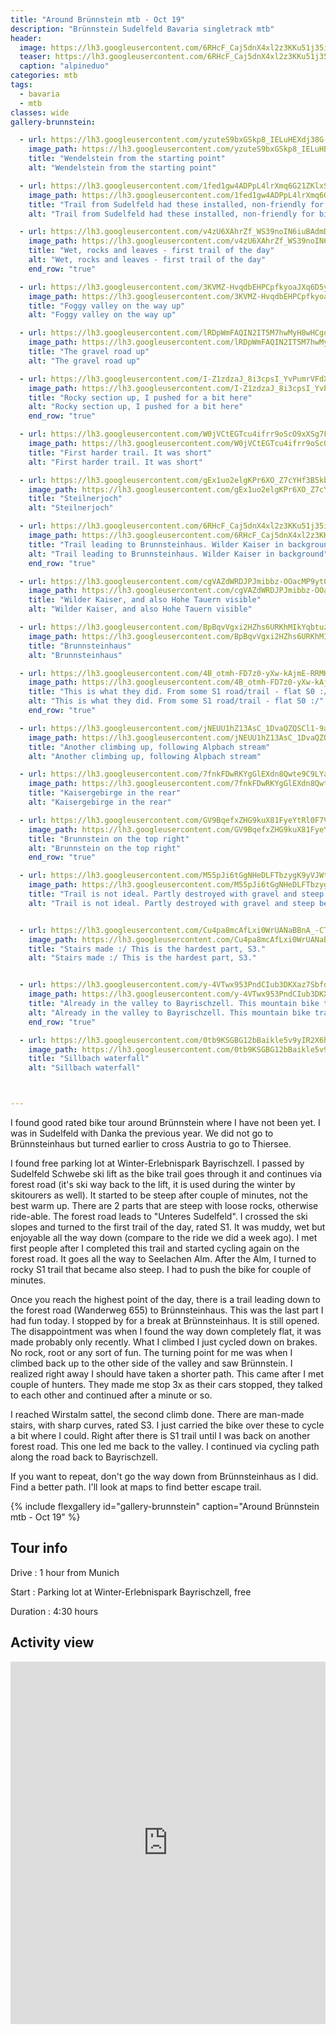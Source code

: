```yaml
---
title: "Around Brünnstein mtb - Oct 19"
description: "Brünnstein Sudelfeld Bavaria singletrack mtb"
header:
  image: https://lh3.googleusercontent.com/6RHcF_Caj5dnX4xl2z3KKu51j35i6ywiZCll-bLipzIijgSsbs9YKY9i4Nc6mI37Wo2Jh03hbHiHOFlPJY5Xzq6ouzsg92q5Zl8oLQSaMQVSzq995ckUQ9zwdz0Z_vhSuuooLvGfkXs8TR_S0jq-WITAJ-3Rc0_w6s4M5-AxcNYh34voC_MopXDkHjzIrVuCvpkGjXMEAA--U0o-iyiD_RlPiUFaVBwAYTgSwMf3kvavG7HEWKf5akzKiX5LlSxcjrN2IpQA1-EWATw3i6IjgQA9zsdeXLrdr1nn3x8iRe8MmjeYMMs4uk-Nxy_WZ8NbVfANPayDGBwPo00WlE_eRj-tQ86ypMrGIzPHSN9wT-O9LdxIN7Dsbehv83NPuXUyNfSVeejKrhW1tFQY2VXSJxuFSa9JPFPNmg6UvWu_CWxQSCTba6I45eYaalJvE1lMOxLgLZi-CJDaCSFN8gqMP0p_U49A8dMaXOyDJL-v-Fhu1HcA2_Oyldg6P9YQ7qsyY3A7ww-q8or--kg7D9kTH8kou0btdp26EMRUdN2IWeq8h-algp1SfwgyW3xnCR_JZCBCQPg3QX8VJNINfU05euDnypNF5JLxIm-oJzPRRUzk2oPm_B6a9LR_C84ULVypr_Q58-9AYNjov9G2rniEaAOf7V6k7v5PdyZpFhyzZhy6zwlJqNH6beXlp0a5FUAev1XSPOqYCqsATyeW285H6TrjGV6L3NZ_DtIRsd3DtiXzGCD_Nw=w2054-h1542-no
  teaser: https://lh3.googleusercontent.com/6RHcF_Caj5dnX4xl2z3KKu51j35i6ywiZCll-bLipzIijgSsbs9YKY9i4Nc6mI37Wo2Jh03hbHiHOFlPJY5Xzq6ouzsg92q5Zl8oLQSaMQVSzq995ckUQ9zwdz0Z_vhSuuooLvGfkXs8TR_S0jq-WITAJ-3Rc0_w6s4M5-AxcNYh34voC_MopXDkHjzIrVuCvpkGjXMEAA--U0o-iyiD_RlPiUFaVBwAYTgSwMf3kvavG7HEWKf5akzKiX5LlSxcjrN2IpQA1-EWATw3i6IjgQA9zsdeXLrdr1nn3x8iRe8MmjeYMMs4uk-Nxy_WZ8NbVfANPayDGBwPo00WlE_eRj-tQ86ypMrGIzPHSN9wT-O9LdxIN7Dsbehv83NPuXUyNfSVeejKrhW1tFQY2VXSJxuFSa9JPFPNmg6UvWu_CWxQSCTba6I45eYaalJvE1lMOxLgLZi-CJDaCSFN8gqMP0p_U49A8dMaXOyDJL-v-Fhu1HcA2_Oyldg6P9YQ7qsyY3A7ww-q8or--kg7D9kTH8kou0btdp26EMRUdN2IWeq8h-algp1SfwgyW3xnCR_JZCBCQPg3QX8VJNINfU05euDnypNF5JLxIm-oJzPRRUzk2oPm_B6a9LR_C84ULVypr_Q58-9AYNjov9G2rniEaAOf7V6k7v5PdyZpFhyzZhy6zwlJqNH6beXlp0a5FUAev1XSPOqYCqsATyeW285H6TrjGV6L3NZ_DtIRsd3DtiXzGCD_Nw=w400-h300-no
  caption: "alpineduo"
categories: mtb
tags:
  - bavaria
  - mtb
classes: wide
gallery-brunnstein:

  - url: https://lh3.googleusercontent.com/yzuteS9bxGSkp8_IELuHEXdj38G-xEZhE9W5gOIR0TYbegbOg0f-uzdplsixK5h9gNH75xHqQCdm48Sceu4i7JMHlQDIbW2t95BMvNZ2lCJ_ebspjo3az-nVSIcTd52GzTNKzqanBCm2Okf44OgbvQEdojYLJa2AHxCQ8KDyvxvpOsT9Qj__gIz1t_B8p2cP4hW5r6LMW3r8OfUeNEjPgKDs6Hltj4KbyXZEzCLtB6t4MKqLo3agZ1ZLgNQnSsvT73xTciYxpsOB8A4_uOw9k0xPCLziq04qyT8GQqWVyU2avNqiw1kzp95g5a-yeOgSL60-V4308VIxAVOBp8LgxYTmpeiFb1T0SLY2wKccsF4Y2lTDPGXepX7QHrCPE7HnwuCVYTpqdY6AEbI7Q64fey_R08-OPFY2jaOYF-44ibb2pHsI7TECNlMwJ0nOfYRkDwjWwveZqPCBZGtSdWQrtuWIIUF7PWNzGuaAP-AHJ-ZEvczSSzhqGHF17BvR980PF7diuXCR1IOJKU9hiviTtlBNLq9Szz3RjBrmoT3j2bpaNQONOQQJFzG_s655ITTAtaoMJAmhcFgzYKWX28Pk4NxQMKZkTf1PRj22QxtZrRXWy4ixbVD0kn2euPpsTbsZ2ALAMI8kyw3fydT-5RuJePwgDRFQzzdbOoE6PnTTnP9oGYw8E2q9P859=w1156-h1540-no
    image_path: https://lh3.googleusercontent.com/yzuteS9bxGSkp8_IELuHEXdj38G-xEZhE9W5gOIR0TYbegbOg0f-uzdplsixK5h9gNH75xHqQCdm48Sceu4i7JMHlQDIbW2t95BMvNZ2lCJ_ebspjo3az-nVSIcTd52GzTNKzqanBCm2Okf44OgbvQEdojYLJa2AHxCQ8KDyvxvpOsT9Qj__gIz1t_B8p2cP4hW5r6LMW3r8OfUeNEjPgKDs6Hltj4KbyXZEzCLtB6t4MKqLo3agZ1ZLgNQnSsvT73xTciYxpsOB8A4_uOw9k0xPCLziq04qyT8GQqWVyU2avNqiw1kzp95g5a-yeOgSL60-V4308VIxAVOBp8LgxYTmpeiFb1T0SLY2wKccsF4Y2lTDPGXepX7QHrCPE7HnwuCVYTpqdY6AEbI7Q64fey_R08-OPFY2jaOYF-44ibb2pHsI7TECNlMwJ0nOfYRkDwjWwveZqPCBZGtSdWQrtuWIIUF7PWNzGuaAP-AHJ-ZEvczSSzhqGHF17BvR980PF7diuXCR1IOJKU9hiviTtlBNLq9Szz3RjBrmoT3j2bpaNQONOQQJFzG_s655ITTAtaoMJAmhcFgzYKWX28Pk4NxQMKZkTf1PRj22QxtZrRXWy4ixbVD0kn2euPpsTbsZ2ALAMI8kyw3fydT-5RuJePwgDRFQzzdbOoE6PnTTnP9oGYw8E2q9P859=w300-h400-no
    title: "Wendelstein from the starting point"
    alt: "Wendelstein from the starting point"

  - url: https://lh3.googleusercontent.com/1fed1gw4ADPpL4lrXmq6G21ZKlxSX4OG4Z9Z3gDQLggbxOObVfqNx2CAro217aTyGHvTJK1wpSF4TDVGsYfYrO42HgMcSsbAZ_tV1LeY46VlJKIw8jP5UX5Ab7PSbRmIr9OFF02_erd97PdCO9cOzZwRNyU3eVzTGiMdqt6cMBfH49VAegTd8vj6iip0ZEGB4LXL7VckIyTfGdymfQ_vHGwnKQyqno4oyKcr-jXidbgxhTJa7XL8P0l_zfn109RMGK3q6DzHrpzJZjslkiHBRuWKywL-L_9gTD0IYMk0Qb5bCSA5PiS8XsDCF4-Rh8G8lyhHdbB5bcmfzg31hXffxdRF_LXwvOxxLVYgcPgYXITNqJmLrUb0UhQe-_aPpgQsNyKj1MM0R8N526YwxyGUXMDhq_wv2zcnbVeU-eO8xa2-dwxfSNeT218T5n3tOmn1UcKDPgiL56CvDaAAZyqYTmexVQfyRf943fE-EZ5EPqX0ESJ9nF4c3zITRFEjolRxVO27BjO8Z0OxH7AqBsuEt64wTMMKEHyiGzU3jrKLEVn6cesiwlarPPd0Q7hplQoatrODU5bvwku4ojmJIeH3vrkrnirt8OkCVgdxfM7nYN2rSZg3Bw-4eu3hbAqLNeveYi5pa2ucAk0CBNF9hk2mARRPhKeMkfwj_hKxVCPVdErLYMVKhnPCi8Cw=w1156-h1540-no
    image_path: https://lh3.googleusercontent.com/1fed1gw4ADPpL4lrXmq6G21ZKlxSX4OG4Z9Z3gDQLggbxOObVfqNx2CAro217aTyGHvTJK1wpSF4TDVGsYfYrO42HgMcSsbAZ_tV1LeY46VlJKIw8jP5UX5Ab7PSbRmIr9OFF02_erd97PdCO9cOzZwRNyU3eVzTGiMdqt6cMBfH49VAegTd8vj6iip0ZEGB4LXL7VckIyTfGdymfQ_vHGwnKQyqno4oyKcr-jXidbgxhTJa7XL8P0l_zfn109RMGK3q6DzHrpzJZjslkiHBRuWKywL-L_9gTD0IYMk0Qb5bCSA5PiS8XsDCF4-Rh8G8lyhHdbB5bcmfzg31hXffxdRF_LXwvOxxLVYgcPgYXITNqJmLrUb0UhQe-_aPpgQsNyKj1MM0R8N526YwxyGUXMDhq_wv2zcnbVeU-eO8xa2-dwxfSNeT218T5n3tOmn1UcKDPgiL56CvDaAAZyqYTmexVQfyRf943fE-EZ5EPqX0ESJ9nF4c3zITRFEjolRxVO27BjO8Z0OxH7AqBsuEt64wTMMKEHyiGzU3jrKLEVn6cesiwlarPPd0Q7hplQoatrODU5bvwku4ojmJIeH3vrkrnirt8OkCVgdxfM7nYN2rSZg3Bw-4eu3hbAqLNeveYi5pa2ucAk0CBNF9hk2mARRPhKeMkfwj_hKxVCPVdErLYMVKhnPCi8Cw=w300-h400-no
    title: "Trail from Sudelfeld had these installed, non-friendly for bikers. This one was OK to push through with a bike"
    alt: "Trail from Sudelfeld had these installed, non-friendly for bikers. This one was OK to push through with a bike"

  - url: https://lh3.googleusercontent.com/v4zU6XAhrZf_WS39noIN6iuBAdmDqt02Bp54GgTySZ1cjoz2QboYWnf2l0XqkrGaDilM5MKcSI5TEAvinL2nTtievdBWNzT-R6csTidmCE_fPCAtEfZX8Mwk7bX4OrinRvNhwu9a_-7C4zQNLlHGQuoKGNTQp37wF2iC1V7sctOJ9fLz_l1pY8ZoqMHOt6JIGrwZIsYRUIgooQRO6GnT4XFL9miCiPzgSdzmAkziisDHe1PZuTcpSs9iZDifwbCEDM-EdoZd6Lgw9UOQIZ7zz_w7yTHe4gnB3tyKCFTqLVNSB8_T6BvwoVnW8N3S-XGhNrEjMjX74qjfVVxaKl80Gh0eBsbT630jR9qdElBz1WYPKyje4vj9mPQ-kMbqMVA9u-u4Pehd7M8fgtXG0bkAnmLl6CkoM61cnCrzB3PsEPKIbEhlJFCyJzTnVr_lPXJW3oCGC29Pm-pikcNsSHjh5HjiWGZ8YeSwUFYldQ8Pc8_JGTf9vOjX8YPAI61uOpwzrW2rOYp2-NDONf0a7jjiVSQK6bQ0vChTrSTsyyiSg53bs0enry5htZw0H2QpwgpsLr8QYG4eIFybw_D_rTrSWTJ347VUDkviVJyM8FYQq-nOJtZw_hwIS6i_97HfOOcKzqJF4YXCW3J1DT_OhE9eq-yoDAoq5Qn1UdJA3CSmlZRROyi-Q67pNy-3wVnMuxZ52PdI0C5lDeYsDTQ0WbWuvgNWY_ccHHMmxrLopUAMs0HZHI76jw=w2054-h1542-no
    image_path: https://lh3.googleusercontent.com/v4zU6XAhrZf_WS39noIN6iuBAdmDqt02Bp54GgTySZ1cjoz2QboYWnf2l0XqkrGaDilM5MKcSI5TEAvinL2nTtievdBWNzT-R6csTidmCE_fPCAtEfZX8Mwk7bX4OrinRvNhwu9a_-7C4zQNLlHGQuoKGNTQp37wF2iC1V7sctOJ9fLz_l1pY8ZoqMHOt6JIGrwZIsYRUIgooQRO6GnT4XFL9miCiPzgSdzmAkziisDHe1PZuTcpSs9iZDifwbCEDM-EdoZd6Lgw9UOQIZ7zz_w7yTHe4gnB3tyKCFTqLVNSB8_T6BvwoVnW8N3S-XGhNrEjMjX74qjfVVxaKl80Gh0eBsbT630jR9qdElBz1WYPKyje4vj9mPQ-kMbqMVA9u-u4Pehd7M8fgtXG0bkAnmLl6CkoM61cnCrzB3PsEPKIbEhlJFCyJzTnVr_lPXJW3oCGC29Pm-pikcNsSHjh5HjiWGZ8YeSwUFYldQ8Pc8_JGTf9vOjX8YPAI61uOpwzrW2rOYp2-NDONf0a7jjiVSQK6bQ0vChTrSTsyyiSg53bs0enry5htZw0H2QpwgpsLr8QYG4eIFybw_D_rTrSWTJ347VUDkviVJyM8FYQq-nOJtZw_hwIS6i_97HfOOcKzqJF4YXCW3J1DT_OhE9eq-yoDAoq5Qn1UdJA3CSmlZRROyi-Q67pNy-3wVnMuxZ52PdI0C5lDeYsDTQ0WbWuvgNWY_ccHHMmxrLopUAMs0HZHI76jw=w400-h300-no
    title: "Wet, rocks and leaves - first trail of the day"
    alt: "Wet, rocks and leaves - first trail of the day"
    end_row: "true"

  - url: https://lh3.googleusercontent.com/3KVMZ-HvqdbEHPCpfkyoaJXq6D5y45xNSTFdYzsKvbtnhrcnnYaSNKVXJSdgoRv4VSm52qeYm5B91HVjFrnSQBMZdT0Mog7zyeV7C5twO7e6jpHae9iuUVV5gNP_heYDChE_DpZZgdTw2uBzrf1GX5R24IMbHKRABaHZpYzaDUfhuiDzUj3z5EtjIF2pTaiRc7yT1hDnDQ86wLvlhFo0wv15HkfCwQyvTuJItWUvb2abz__Es1dOvxoiWWEueiLLawXit1ZAse0H8i9nIg-jPy6YVQVnJm4wf6qq5J6je4eC2pjvWWkXvrUMvyMPxvXuNosXJAU2lW172IH6H-aug5eMcDl9PkVd0qD9Aad3lTlToxCa1CGdiqWNipPuSmOgjkq4N-0xKs7N4fs5MPeis-qn1R9CNIgeI_U98_RFaO5_k6syZ8xFhdeCeJdI_51YtPu6qsr2TlqmCyidIADbd8db_hlWQJmoYDpmNZ6HnlB4ZpD1aR2NvQLLhfcbU4zjNPdav_Nk9Vmz3_kYSXTnr-aFcGU4VgCX-HlaMsjzuefXDCz0CYKbKTP_A61iv9wmp53QSwXlUyDW4Fny2qzy1c0lU4uf9xhNjjEqBsE3gW2EqrihqWD6EID7mW5WxIualqlqRXKavp96nbMSQbe__6AmaFDwsrVnOEwHGtfTL8EY1j9Z6KHzvInF=w1156-h1540-no
    image_path: https://lh3.googleusercontent.com/3KVMZ-HvqdbEHPCpfkyoaJXq6D5y45xNSTFdYzsKvbtnhrcnnYaSNKVXJSdgoRv4VSm52qeYm5B91HVjFrnSQBMZdT0Mog7zyeV7C5twO7e6jpHae9iuUVV5gNP_heYDChE_DpZZgdTw2uBzrf1GX5R24IMbHKRABaHZpYzaDUfhuiDzUj3z5EtjIF2pTaiRc7yT1hDnDQ86wLvlhFo0wv15HkfCwQyvTuJItWUvb2abz__Es1dOvxoiWWEueiLLawXit1ZAse0H8i9nIg-jPy6YVQVnJm4wf6qq5J6je4eC2pjvWWkXvrUMvyMPxvXuNosXJAU2lW172IH6H-aug5eMcDl9PkVd0qD9Aad3lTlToxCa1CGdiqWNipPuSmOgjkq4N-0xKs7N4fs5MPeis-qn1R9CNIgeI_U98_RFaO5_k6syZ8xFhdeCeJdI_51YtPu6qsr2TlqmCyidIADbd8db_hlWQJmoYDpmNZ6HnlB4ZpD1aR2NvQLLhfcbU4zjNPdav_Nk9Vmz3_kYSXTnr-aFcGU4VgCX-HlaMsjzuefXDCz0CYKbKTP_A61iv9wmp53QSwXlUyDW4Fny2qzy1c0lU4uf9xhNjjEqBsE3gW2EqrihqWD6EID7mW5WxIualqlqRXKavp96nbMSQbe__6AmaFDwsrVnOEwHGtfTL8EY1j9Z6KHzvInF=w300-h400-no
    title: "Foggy valley on the way up"
    alt: "Foggy valley on the way up"

  - url: https://lh3.googleusercontent.com/lRDpWmFAQIN2IT5M7hwMyH8wHCgqlKRJucP78BVeyJprERTcprbyH1Occx-M8TQQkwGo40Q4ntrRHKOYvMGW5E-hytBnPMo3lOraN8s77b62iYRTbHlNPUe41wOyJ-lppPFgNWFFGrsDmNfVaqxeCoXt6Pb3J4oJL3nXB6o0hSNGKVZ2csJZPR0ns3N0X4KpYz1WJkMt3-YdJQXCM6sF1B3AjYOBhPunDNYxASYTixQcmHOtMDXqee-jGGXadKEnkLoNPNC3Isa-LD-2EGZA51m7t0efviDhiS97hMvQNd7Djb0TnEsERxQHH35CBswSDrbUVaSsEde5c4cbhiSfwpjIqLKL072WZFeJJIpHnn5b8hMI2WxzfMi1hWodVBmNUGA72cgPjvZaHh38V9Vim69YY6_ptqCTQ6Wt9kSHZLd8nlpjztQXTIc6R1F3T64L5XMSsI2YsxQvuxUNYv5Q0uq_j17Zp2vghNfBGeba3sAxHgP7nXenxGaa9h3V6US8vRq9clz3qfNXIcNMNORcfOKvrIOp6dEHS24drkMwtPF869kK2Vd6ys7GNaXY0UeaCOEHkq7bfCEzYp7NLIU69bl1iPJlYwy3k0icemGn2qTC7y--VJ-DRsil-AZNdddg0ircCfYvKZFdsNZSfVo9QHprpVfvFaVBHhg15JGzhbXQv0JKph4fO7GS=w1156-h1540-no
    image_path: https://lh3.googleusercontent.com/lRDpWmFAQIN2IT5M7hwMyH8wHCgqlKRJucP78BVeyJprERTcprbyH1Occx-M8TQQkwGo40Q4ntrRHKOYvMGW5E-hytBnPMo3lOraN8s77b62iYRTbHlNPUe41wOyJ-lppPFgNWFFGrsDmNfVaqxeCoXt6Pb3J4oJL3nXB6o0hSNGKVZ2csJZPR0ns3N0X4KpYz1WJkMt3-YdJQXCM6sF1B3AjYOBhPunDNYxASYTixQcmHOtMDXqee-jGGXadKEnkLoNPNC3Isa-LD-2EGZA51m7t0efviDhiS97hMvQNd7Djb0TnEsERxQHH35CBswSDrbUVaSsEde5c4cbhiSfwpjIqLKL072WZFeJJIpHnn5b8hMI2WxzfMi1hWodVBmNUGA72cgPjvZaHh38V9Vim69YY6_ptqCTQ6Wt9kSHZLd8nlpjztQXTIc6R1F3T64L5XMSsI2YsxQvuxUNYv5Q0uq_j17Zp2vghNfBGeba3sAxHgP7nXenxGaa9h3V6US8vRq9clz3qfNXIcNMNORcfOKvrIOp6dEHS24drkMwtPF869kK2Vd6ys7GNaXY0UeaCOEHkq7bfCEzYp7NLIU69bl1iPJlYwy3k0icemGn2qTC7y--VJ-DRsil-AZNdddg0ircCfYvKZFdsNZSfVo9QHprpVfvFaVBHhg15JGzhbXQv0JKph4fO7GS=w300-h400-no
    title: "The gravel road up"
    alt: "The gravel road up"

  - url: https://lh3.googleusercontent.com/I-Z1zdzaJ_8i3cpsI_YvPumrVFdXfqL1sAlJHrF-R-a_Srd_fi4uZ7vFSPaq4Pkr_xLqc-PUUABZq_uUfC4GyK5QdU-609Hv-DWRDWUQZrzICW_0buq4ZReg4di_zgQB8_6I6j0vrUToU-blu6vx1XL63yRyA9oTCCM-8CFpNKlTjecU5Ek9lj-ISc54hdI940QjfLF2aRTQ9lxTWgpizTVMGRmTVHCf-rIUBFOfl1eGjbhgmDkHthENkTn_0nsf-B-h_-jFYzkgkAsL40WCrbqrtzOYU3Ok9mBFfFF9jOhxbxrSCCWss2Q-5QgLzn9a6WEp0t06FEFPqzKuoBi4eIi9YfTTai-DA4u5aiWurMrd2qa7hIjYxkVVKBFgEx_WGr9SrhKZCfBzlJNv3LXQTWdsI87-JS8yuDffn_gTl6wSlVZA7kQJgBXPNf6ceyX1yKYwJDGdPS-tpBn9HbcbxP4PCPs6LdFg-2pE8qP22qi9pC5cvZfd9M44-e1jeQIhqt0SrColYPKSL1qguASkyR-0MRNyPBtVMt13NH5SSwOtTxwaLQE4umRRSOkdAa-SqbhGOKDOqga5EVGN-UXQCP9fXwZa5-46khXjd48P8BtsypUeDamZDSFzC4l1QRnvVIn2ECnIPkY9tpahcluNDJXyafn0wgnrsh0s-nZr0KM4H1nwiC7Z4CI6oomfSwV4BRIa94EwA3kSVZDu41aR1tYaneuRe8C6sMfkSvHpSVWsWMRCRw=w2054-h1542-no
    image_path: https://lh3.googleusercontent.com/I-Z1zdzaJ_8i3cpsI_YvPumrVFdXfqL1sAlJHrF-R-a_Srd_fi4uZ7vFSPaq4Pkr_xLqc-PUUABZq_uUfC4GyK5QdU-609Hv-DWRDWUQZrzICW_0buq4ZReg4di_zgQB8_6I6j0vrUToU-blu6vx1XL63yRyA9oTCCM-8CFpNKlTjecU5Ek9lj-ISc54hdI940QjfLF2aRTQ9lxTWgpizTVMGRmTVHCf-rIUBFOfl1eGjbhgmDkHthENkTn_0nsf-B-h_-jFYzkgkAsL40WCrbqrtzOYU3Ok9mBFfFF9jOhxbxrSCCWss2Q-5QgLzn9a6WEp0t06FEFPqzKuoBi4eIi9YfTTai-DA4u5aiWurMrd2qa7hIjYxkVVKBFgEx_WGr9SrhKZCfBzlJNv3LXQTWdsI87-JS8yuDffn_gTl6wSlVZA7kQJgBXPNf6ceyX1yKYwJDGdPS-tpBn9HbcbxP4PCPs6LdFg-2pE8qP22qi9pC5cvZfd9M44-e1jeQIhqt0SrColYPKSL1qguASkyR-0MRNyPBtVMt13NH5SSwOtTxwaLQE4umRRSOkdAa-SqbhGOKDOqga5EVGN-UXQCP9fXwZa5-46khXjd48P8BtsypUeDamZDSFzC4l1QRnvVIn2ECnIPkY9tpahcluNDJXyafn0wgnrsh0s-nZr0KM4H1nwiC7Z4CI6oomfSwV4BRIa94EwA3kSVZDu41aR1tYaneuRe8C6sMfkSvHpSVWsWMRCRw=w400-h300-no
    title: "Rocky section up, I pushed for a bit here"
    alt: "Rocky section up, I pushed for a bit here"
    end_row: "true"

  - url: https://lh3.googleusercontent.com/W0jVCtEGTcu4ifrr9oScO9xXSg7FWa8Lepd-a7wFIALEqrwHDo9RdRHGkk1cZ5C5vkg_ObQuJOkIH-4WuknuFX-tZ5qPhdrSmqoQmRRMSSXIfYvMDFlgtP2gvOnfom9geVSrnawanVyr2Rgin1alQnVyYj6bIEAMnK21NOdK5DsiJHATKUR9mUrmkH5uCR69J8YS0Expppw8fF384o7mZWJ2eoVTpAJLZghuMHUZiXz62Pcm7YHMrUU4z2XUC1RtQRMCpAlF9DBaLc88T6c69zhWLwaaO2Wye5CS8WI2HEvzFyTLNV2ssSzyYFow6zvE8XfYyLmWTC80RzynzEynuW-9hd9dFQTLtcVRy6C-Ytuhuk1YS8wM1mz0af81CIoJLlWLZifg2sfY-pYjx4YLkI3Au4bpO8ojWZly44w2Jl9S9i-M03xgA1jgAVN7WcmrKpjcEFXpVFrQUdQ8CR8mbEeuf1cLRxIVLyGz9-KnrkbBMAIaydjWiSARr2vEMl_TT31kMzu3QYkU7kDZghQgk11JvIAaEA8RhTO_xKQYD2nTeEOYhRo7nHRwY7qsAqngW4dCyUy48O6B-CYl00-oIDH95PIaoFBcJr3SdzvErYgVN32FJt78K1fJNewe8OSwHZmkaFIGFMytyK0LgMb9dJzjMhITzzRvkYw8ikmJx9yu9GKXJjNaheclyclWmCBT_mGUoRaYaVt-o9jlgRUcvRh8fgDnPqPuubWRWOfrZRG42HwHqg=w1156-h1540-no
    image_path: https://lh3.googleusercontent.com/W0jVCtEGTcu4ifrr9oScO9xXSg7FWa8Lepd-a7wFIALEqrwHDo9RdRHGkk1cZ5C5vkg_ObQuJOkIH-4WuknuFX-tZ5qPhdrSmqoQmRRMSSXIfYvMDFlgtP2gvOnfom9geVSrnawanVyr2Rgin1alQnVyYj6bIEAMnK21NOdK5DsiJHATKUR9mUrmkH5uCR69J8YS0Expppw8fF384o7mZWJ2eoVTpAJLZghuMHUZiXz62Pcm7YHMrUU4z2XUC1RtQRMCpAlF9DBaLc88T6c69zhWLwaaO2Wye5CS8WI2HEvzFyTLNV2ssSzyYFow6zvE8XfYyLmWTC80RzynzEynuW-9hd9dFQTLtcVRy6C-Ytuhuk1YS8wM1mz0af81CIoJLlWLZifg2sfY-pYjx4YLkI3Au4bpO8ojWZly44w2Jl9S9i-M03xgA1jgAVN7WcmrKpjcEFXpVFrQUdQ8CR8mbEeuf1cLRxIVLyGz9-KnrkbBMAIaydjWiSARr2vEMl_TT31kMzu3QYkU7kDZghQgk11JvIAaEA8RhTO_xKQYD2nTeEOYhRo7nHRwY7qsAqngW4dCyUy48O6B-CYl00-oIDH95PIaoFBcJr3SdzvErYgVN32FJt78K1fJNewe8OSwHZmkaFIGFMytyK0LgMb9dJzjMhITzzRvkYw8ikmJx9yu9GKXJjNaheclyclWmCBT_mGUoRaYaVt-o9jlgRUcvRh8fgDnPqPuubWRWOfrZRG42HwHqg=w300-h400-no
    title: "First harder trail. It was short"
    alt: "First harder trail. It was short"

  - url: https://lh3.googleusercontent.com/gEx1uo2elgKPr6XO_Z7cYHf3B5kb81xnXLEGK7e4zSX4XioUyMFfTqn1SI2JhSh91UBiOSahT-CV9XSXpIeggIuIYHI3Z3tb-cISsywu3k97rHyNYXYWvFtXZJhtDvTCIJHIaXAxeiH_PqhLH-7MsGLdMcr_tDTbKYw4T5dX-tcpmiFAv1ylP8X8wTa1e3Q3XAp0Dn2Qg6lCVS7_3WzuIHKY11Xnn8vzftURDKjuzxYPDN79ptNgtJlWsRnVz4gM43yLnDAAktwHKoD9ErdEvVZovp-8dxf4YLKSfjXz2KcLd01APFncgrRs9DbEUQKzAQPwl1LJ13roP0Njvaj2xz-bCx0QPPGDgtuq1bXRVFDMp-_2cyLGT1X9ULor7EyRxSCGtetUlxZVeh18lJwHV_PeqxJK8YjE05-fqoaCXg-NcxK-e3Kw3UZ2ecoaRiuvTaVp8EVjHd2HF8vO_5TKlG07Lw4qLjdObiKuV-hLAmNcHAjG_6Qoh34UDAq767vf6p06Il0Wm88Pzg8p0VR25Zf2J-PI1Rxii5YoTBku0nh7EbjJHUWEBO5JEf73S3y1lwTc109Db9HwdvNgAT6dY3P6bp8i1M9Z5_miVQBMkXzNR7iIXLEm1I-i4LuPc0Y6D2TFA5cgMGhwgn7xAx7IzruCAfcfRk35kiuTiskr793J8KsV8-Gw5Dcmaabqu5JYsHgzta1KjmSe5lqe3miKRfzHA4DOpuRF8a3J6XmTdoRA1w3DfA=w2054-h1542-no
    image_path: https://lh3.googleusercontent.com/gEx1uo2elgKPr6XO_Z7cYHf3B5kb81xnXLEGK7e4zSX4XioUyMFfTqn1SI2JhSh91UBiOSahT-CV9XSXpIeggIuIYHI3Z3tb-cISsywu3k97rHyNYXYWvFtXZJhtDvTCIJHIaXAxeiH_PqhLH-7MsGLdMcr_tDTbKYw4T5dX-tcpmiFAv1ylP8X8wTa1e3Q3XAp0Dn2Qg6lCVS7_3WzuIHKY11Xnn8vzftURDKjuzxYPDN79ptNgtJlWsRnVz4gM43yLnDAAktwHKoD9ErdEvVZovp-8dxf4YLKSfjXz2KcLd01APFncgrRs9DbEUQKzAQPwl1LJ13roP0Njvaj2xz-bCx0QPPGDgtuq1bXRVFDMp-_2cyLGT1X9ULor7EyRxSCGtetUlxZVeh18lJwHV_PeqxJK8YjE05-fqoaCXg-NcxK-e3Kw3UZ2ecoaRiuvTaVp8EVjHd2HF8vO_5TKlG07Lw4qLjdObiKuV-hLAmNcHAjG_6Qoh34UDAq767vf6p06Il0Wm88Pzg8p0VR25Zf2J-PI1Rxii5YoTBku0nh7EbjJHUWEBO5JEf73S3y1lwTc109Db9HwdvNgAT6dY3P6bp8i1M9Z5_miVQBMkXzNR7iIXLEm1I-i4LuPc0Y6D2TFA5cgMGhwgn7xAx7IzruCAfcfRk35kiuTiskr793J8KsV8-Gw5Dcmaabqu5JYsHgzta1KjmSe5lqe3miKRfzHA4DOpuRF8a3J6XmTdoRA1w3DfA=w400-h300-no
    title: "Steilnerjoch"
    alt: "Steilnerjoch"

  - url: https://lh3.googleusercontent.com/6RHcF_Caj5dnX4xl2z3KKu51j35i6ywiZCll-bLipzIijgSsbs9YKY9i4Nc6mI37Wo2Jh03hbHiHOFlPJY5Xzq6ouzsg92q5Zl8oLQSaMQVSzq995ckUQ9zwdz0Z_vhSuuooLvGfkXs8TR_S0jq-WITAJ-3Rc0_w6s4M5-AxcNYh34voC_MopXDkHjzIrVuCvpkGjXMEAA--U0o-iyiD_RlPiUFaVBwAYTgSwMf3kvavG7HEWKf5akzKiX5LlSxcjrN2IpQA1-EWATw3i6IjgQA9zsdeXLrdr1nn3x8iRe8MmjeYMMs4uk-Nxy_WZ8NbVfANPayDGBwPo00WlE_eRj-tQ86ypMrGIzPHSN9wT-O9LdxIN7Dsbehv83NPuXUyNfSVeejKrhW1tFQY2VXSJxuFSa9JPFPNmg6UvWu_CWxQSCTba6I45eYaalJvE1lMOxLgLZi-CJDaCSFN8gqMP0p_U49A8dMaXOyDJL-v-Fhu1HcA2_Oyldg6P9YQ7qsyY3A7ww-q8or--kg7D9kTH8kou0btdp26EMRUdN2IWeq8h-algp1SfwgyW3xnCR_JZCBCQPg3QX8VJNINfU05euDnypNF5JLxIm-oJzPRRUzk2oPm_B6a9LR_C84ULVypr_Q58-9AYNjov9G2rniEaAOf7V6k7v5PdyZpFhyzZhy6zwlJqNH6beXlp0a5FUAev1XSPOqYCqsATyeW285H6TrjGV6L3NZ_DtIRsd3DtiXzGCD_Nw=w2054-h1542-no
    image_path: https://lh3.googleusercontent.com/6RHcF_Caj5dnX4xl2z3KKu51j35i6ywiZCll-bLipzIijgSsbs9YKY9i4Nc6mI37Wo2Jh03hbHiHOFlPJY5Xzq6ouzsg92q5Zl8oLQSaMQVSzq995ckUQ9zwdz0Z_vhSuuooLvGfkXs8TR_S0jq-WITAJ-3Rc0_w6s4M5-AxcNYh34voC_MopXDkHjzIrVuCvpkGjXMEAA--U0o-iyiD_RlPiUFaVBwAYTgSwMf3kvavG7HEWKf5akzKiX5LlSxcjrN2IpQA1-EWATw3i6IjgQA9zsdeXLrdr1nn3x8iRe8MmjeYMMs4uk-Nxy_WZ8NbVfANPayDGBwPo00WlE_eRj-tQ86ypMrGIzPHSN9wT-O9LdxIN7Dsbehv83NPuXUyNfSVeejKrhW1tFQY2VXSJxuFSa9JPFPNmg6UvWu_CWxQSCTba6I45eYaalJvE1lMOxLgLZi-CJDaCSFN8gqMP0p_U49A8dMaXOyDJL-v-Fhu1HcA2_Oyldg6P9YQ7qsyY3A7ww-q8or--kg7D9kTH8kou0btdp26EMRUdN2IWeq8h-algp1SfwgyW3xnCR_JZCBCQPg3QX8VJNINfU05euDnypNF5JLxIm-oJzPRRUzk2oPm_B6a9LR_C84ULVypr_Q58-9AYNjov9G2rniEaAOf7V6k7v5PdyZpFhyzZhy6zwlJqNH6beXlp0a5FUAev1XSPOqYCqsATyeW285H6TrjGV6L3NZ_DtIRsd3DtiXzGCD_Nw=w400-h300-no
    title: "Trail leading to Brunnsteinhaus. Wilder Kaiser in background"
    alt: "Trail leading to Brunnsteinhaus. Wilder Kaiser in background"
    end_row: "true"

  - url: https://lh3.googleusercontent.com/cgVAZdWRDJPJmibbz-OOacMP9yt0RSjT-13HXd9PdbyFIF1aJKZofKaJUynN3QvuCIjcqeCYD1KPsByjkn-CwsF8a3NGuWiJG7qIJElGgLyeNZT56asKQ1HOv88YByDz1xjyXHErcgMoLBe-VNTdcxosiw2qK51ehplPJCPF6SA86ZMzAtRIDYiRf8GhqlFlsHNRAQJp9FAEyrT2vrkygc2R52PrLuk5qm7VgY3tL65r4Sk-FVx1Ju7uc1XLP7_uyKk11huIq2H0Ezh4r4-vNYkE8fh65BwLjXuinz4XychSP8UcTO8L-BNmWME-SSUoYeR1oOsc55SJ0WsINB3gZ5Vc_6k5mjIuwfG4CK8v1LeaYnITVLtiJ4_hNwKk70SbH2wgFKQ6fk94ISWNhrL8c57WI2xP0V-_owPBnt7wT2haktjJCdb6OpJxh8R_zyI3DFnV1j0KtC1n4a-S4-th1_oMNt6dC_6Yf9ifrz2dL64Gdh70ezql6waBkvamscri9gchHvvw4o4_9glwvEuE1dw4vNgN6DtbtubagMf5dnjBts1-wnJCIfLqk0A8a9-ZuZzOyvX4Z2d1hfu_SSnKvR4_cHD5MT24kNhhNinvSnxBQlQEXDznxE41KoUqIqBR2iiL4KC2eunhM0EhL2IDKxxdfOpZum7r_Q1i5skLIrfSEsS4gC_0HP0P=w2054-h1542-no
    image_path: https://lh3.googleusercontent.com/cgVAZdWRDJPJmibbz-OOacMP9yt0RSjT-13HXd9PdbyFIF1aJKZofKaJUynN3QvuCIjcqeCYD1KPsByjkn-CwsF8a3NGuWiJG7qIJElGgLyeNZT56asKQ1HOv88YByDz1xjyXHErcgMoLBe-VNTdcxosiw2qK51ehplPJCPF6SA86ZMzAtRIDYiRf8GhqlFlsHNRAQJp9FAEyrT2vrkygc2R52PrLuk5qm7VgY3tL65r4Sk-FVx1Ju7uc1XLP7_uyKk11huIq2H0Ezh4r4-vNYkE8fh65BwLjXuinz4XychSP8UcTO8L-BNmWME-SSUoYeR1oOsc55SJ0WsINB3gZ5Vc_6k5mjIuwfG4CK8v1LeaYnITVLtiJ4_hNwKk70SbH2wgFKQ6fk94ISWNhrL8c57WI2xP0V-_owPBnt7wT2haktjJCdb6OpJxh8R_zyI3DFnV1j0KtC1n4a-S4-th1_oMNt6dC_6Yf9ifrz2dL64Gdh70ezql6waBkvamscri9gchHvvw4o4_9glwvEuE1dw4vNgN6DtbtubagMf5dnjBts1-wnJCIfLqk0A8a9-ZuZzOyvX4Z2d1hfu_SSnKvR4_cHD5MT24kNhhNinvSnxBQlQEXDznxE41KoUqIqBR2iiL4KC2eunhM0EhL2IDKxxdfOpZum7r_Q1i5skLIrfSEsS4gC_0HP0P=w400-h300-no
    title: "Wilder Kaiser, and also Hohe Tauern visible"
    alt: "Wilder Kaiser, and also Hohe Tauern visible"

  - url: https://lh3.googleusercontent.com/BpBqvVgxi2HZhs6URKhMIkYqbtuzImMvf8X22AwyiY0CMgMM3whp-6x_5_MWyv-DNLuQQ4vom7-I-GzFtIY7V_K-k7ws8bph8RI8wXVKGrWFmqsptPeBA5Jo2ZQHERRK6PM8MUnA4hpLSk2azekw2yM8Y-vnDZsFXgEfUJzsYCGoHr1gBqKm8yaKWvchbR3bnCkMH3MU9KO8JwNHr0RtM6mAK-ewbEWdd57WUXejJ7g_R22FJGjE56z3XTAEoM2nMwaxBHh1E-O0MFS9avHHws8cIOZ7oZXKmS1aTaEa0u_skuKNoFSs9oSSF7VoV2pliWZnxmMrX5kPVbdtuZ8RfnZ6PMAUvZG375LvDIfGHdTPNqaapqOaL0BI50PybQbEovJUk_8aEnVy1Pg1jzKjuU4vjAJsmEpPdPHQhal25RU7KMtf6dEE_dVNzhg4mnhBxma1m-4t3dJrSs2XBcsApm0FoO9mSdNy0UR8dQkSu4FdfWbC0kKlM1-ampXA1OC_OsqH2kXB1eqwSrxSnbSRakmQvUzSmcuBTUgk21zH8abmkkXmfCSiu4wXRLvTiUcy1XeqwBebvn9JxnJXBmQEGlgBpHFdX-Pw_CoJqoMZYVYCH4N3G1haC06ktcxHMi3oZzdCGF4-cF5Q2BZIbVe3-9B7gmvgOgyRh1yCk-pzNjjzcyUlPrZWeknM=w1156-h1540-no
    image_path: https://lh3.googleusercontent.com/BpBqvVgxi2HZhs6URKhMIkYqbtuzImMvf8X22AwyiY0CMgMM3whp-6x_5_MWyv-DNLuQQ4vom7-I-GzFtIY7V_K-k7ws8bph8RI8wXVKGrWFmqsptPeBA5Jo2ZQHERRK6PM8MUnA4hpLSk2azekw2yM8Y-vnDZsFXgEfUJzsYCGoHr1gBqKm8yaKWvchbR3bnCkMH3MU9KO8JwNHr0RtM6mAK-ewbEWdd57WUXejJ7g_R22FJGjE56z3XTAEoM2nMwaxBHh1E-O0MFS9avHHws8cIOZ7oZXKmS1aTaEa0u_skuKNoFSs9oSSF7VoV2pliWZnxmMrX5kPVbdtuZ8RfnZ6PMAUvZG375LvDIfGHdTPNqaapqOaL0BI50PybQbEovJUk_8aEnVy1Pg1jzKjuU4vjAJsmEpPdPHQhal25RU7KMtf6dEE_dVNzhg4mnhBxma1m-4t3dJrSs2XBcsApm0FoO9mSdNy0UR8dQkSu4FdfWbC0kKlM1-ampXA1OC_OsqH2kXB1eqwSrxSnbSRakmQvUzSmcuBTUgk21zH8abmkkXmfCSiu4wXRLvTiUcy1XeqwBebvn9JxnJXBmQEGlgBpHFdX-Pw_CoJqoMZYVYCH4N3G1haC06ktcxHMi3oZzdCGF4-cF5Q2BZIbVe3-9B7gmvgOgyRh1yCk-pzNjjzcyUlPrZWeknM=w300-h400-no
    title: "Brunnsteinhaus"
    alt: "Brunnsteinhaus"

  - url: https://lh3.googleusercontent.com/4B_otmh-FD7z0-yXw-kAjmE-RRMH-Qw8yHQ1kNaCUf7rnX6LDDsy6cSG9FOF_vHs3tWhx-1iWWlBjaz6JJj9VzQQUyat7Go1RNXyI9efEYbEN56Rb6YK4HAbiBeZ2vVX8WKR0jHflCTNi-C6tTfIULmRedPzxDFvUSNrKj39PXOvzfea3n5F8x5E8vbMDVNm17rieU-yohOQpAv0rVoxBBQeDX_oJBSp-W7h0KFrDwbAr_SKqfkYDXOcvqtprTMPr9LfPEevKPZOT2j7Yh8BVNZRa4EKFCcFq93Lr4Y0JryCz-U9sz678bWyoyegPNZgu4gWp93YDVkVQG6N_adOKIHgsQUxqUc3iFvV-IzB-ZsfQNgPniQ1mqSdceJubTwUOg_ZET40h-o1uqkMeO0daMlJ0AbAS56Lb8gFPV2kCMT5eUXDTh4DBennpDGakS_xMG-WSgine1ZdRjMJTNbiN6x7Yn4n4L4t7lRHw5AHY6UgKsZmdQZWVE7AGVUOdoG7rHFG-d7CBRCwiuPoxaeI8hX9aHm0v9MgT24cLq-viYRFzIuQB3ycM3R0RDsgDpalAWAGhOQ3Jn-ZwMHFkASiMSuuY5W0e0H-1RUMMRPMgFsDdj-Jnz779ZVgvKfDMQVP4hTSVSpvMkq4S7zuAjBNeRk_F4J2Evs-anXIOPrCsQxVqomU7VS8Z2AK=w1156-h1540-no
    image_path: https://lh3.googleusercontent.com/4B_otmh-FD7z0-yXw-kAjmE-RRMH-Qw8yHQ1kNaCUf7rnX6LDDsy6cSG9FOF_vHs3tWhx-1iWWlBjaz6JJj9VzQQUyat7Go1RNXyI9efEYbEN56Rb6YK4HAbiBeZ2vVX8WKR0jHflCTNi-C6tTfIULmRedPzxDFvUSNrKj39PXOvzfea3n5F8x5E8vbMDVNm17rieU-yohOQpAv0rVoxBBQeDX_oJBSp-W7h0KFrDwbAr_SKqfkYDXOcvqtprTMPr9LfPEevKPZOT2j7Yh8BVNZRa4EKFCcFq93Lr4Y0JryCz-U9sz678bWyoyegPNZgu4gWp93YDVkVQG6N_adOKIHgsQUxqUc3iFvV-IzB-ZsfQNgPniQ1mqSdceJubTwUOg_ZET40h-o1uqkMeO0daMlJ0AbAS56Lb8gFPV2kCMT5eUXDTh4DBennpDGakS_xMG-WSgine1ZdRjMJTNbiN6x7Yn4n4L4t7lRHw5AHY6UgKsZmdQZWVE7AGVUOdoG7rHFG-d7CBRCwiuPoxaeI8hX9aHm0v9MgT24cLq-viYRFzIuQB3ycM3R0RDsgDpalAWAGhOQ3Jn-ZwMHFkASiMSuuY5W0e0H-1RUMMRPMgFsDdj-Jnz779ZVgvKfDMQVP4hTSVSpvMkq4S7zuAjBNeRk_F4J2Evs-anXIOPrCsQxVqomU7VS8Z2AK=w300-h400-no
    title: "This is what they did. From some S1 road/trail - flat S0 :/"
    alt: "This is what they did. From some S1 road/trail - flat S0 :/"
    end_row: "true"

  - url: https://lh3.googleusercontent.com/jNEUU1hZ13AsC_1DvaQZQSCl1-9asAI-FlrznVcNzekAHEIy_fH98_9KrX33iF-yicC7NxFEICugT1VvFiIBKzmG09LaEHjAoGnuVRC17C9tHmtqOlcZ5zphJ_nPfkJsiwchUJshMGVmHi9oCOunsQBPym0NSQHQcsfqVao3tP7iQszu6tlob0Xa0N4cOS-rfOOh_CJLlZQK7KZU3uPcBPDJWyX7Ym_WTI-T7du6N5HzdA-GhHtWPo_ZG1j7-Ssup1xsGO8_Gu4hjbWht5DqZyqKtBXduVyPtu-csqoD5qkn8uDa4ZiCm8-_ee3Mtp0rTy2ky5739lKIo3oSWUw302RtxVjNH3of_XJJQpjgaMT2l221zjrgyokEj8U2i_mwM2bBOJ30LuJBHdvRkMskae1_4P4-eFrz_d3pKTbRn52_XWS9qkk-k2edGsVz97L2QvKIvK3kL9ZwlnkzBKHaJt66EJmrdhmN6kVoXNz0ScniRaRkk8GPClyXTaO71nSwv0CDtTN9ZG68Gx0ZRBWWfqHLqO6yD8AcsL8Etohv1At5qg0sLR0cxRotOfpjx9nKknU7-7eK_WEdnpcO5n4Uc7Ks0cWuykppvIvg22_iOwVlvNrtfLcz3FBGctJp0QL2sSe_xtHoyXCaAm4mH4rEv77-hjWJpMt_ILaDyVAjGPm83tzOjYl3693b=w2016-h1512-no
    image_path: https://lh3.googleusercontent.com/jNEUU1hZ13AsC_1DvaQZQSCl1-9asAI-FlrznVcNzekAHEIy_fH98_9KrX33iF-yicC7NxFEICugT1VvFiIBKzmG09LaEHjAoGnuVRC17C9tHmtqOlcZ5zphJ_nPfkJsiwchUJshMGVmHi9oCOunsQBPym0NSQHQcsfqVao3tP7iQszu6tlob0Xa0N4cOS-rfOOh_CJLlZQK7KZU3uPcBPDJWyX7Ym_WTI-T7du6N5HzdA-GhHtWPo_ZG1j7-Ssup1xsGO8_Gu4hjbWht5DqZyqKtBXduVyPtu-csqoD5qkn8uDa4ZiCm8-_ee3Mtp0rTy2ky5739lKIo3oSWUw302RtxVjNH3of_XJJQpjgaMT2l221zjrgyokEj8U2i_mwM2bBOJ30LuJBHdvRkMskae1_4P4-eFrz_d3pKTbRn52_XWS9qkk-k2edGsVz97L2QvKIvK3kL9ZwlnkzBKHaJt66EJmrdhmN6kVoXNz0ScniRaRkk8GPClyXTaO71nSwv0CDtTN9ZG68Gx0ZRBWWfqHLqO6yD8AcsL8Etohv1At5qg0sLR0cxRotOfpjx9nKknU7-7eK_WEdnpcO5n4Uc7Ks0cWuykppvIvg22_iOwVlvNrtfLcz3FBGctJp0QL2sSe_xtHoyXCaAm4mH4rEv77-hjWJpMt_ILaDyVAjGPm83tzOjYl3693b=w400-h300-no
    title: "Another climbing up, following Alpbach stream"
    alt: "Another climbing up, following Alpbach stream"

  - url: https://lh3.googleusercontent.com/7fnkFDwRKYgGlEXdn8Qwte9C9LYa4F9h6k_9-Dt9IR7IBMku-76-wE1IUmvg3NSCzY70T89bk7bz6BN01ofi73uHe0LhkSNbrvkJPrL6Ti4VoRU2BQiWkBGKvuOvk6bEQy7PE8R7OLGZYDcTwyMCrkDeX1JyswL5q39Z1wbaIgvn9wwkE00Se-jse53rCNJciJnC0nR8CUjLMsHG6dxdEjmFJU_ZZ29Idkcm7e7jHDp5fjeHJFuyiFTStiY34Q8FgJHPsl4xhNeKMi7uybjg_51Xb-8l2OOGAsf_pQNoWiM-lpj3zZUJmN70-SnbjS3QmE8-89gn6s62IinJa26k4V16xi4iOkYWFTxKi1iypFUMRo756ZQplrgW1s_IAaJhusPZreWe5CQqkgxj2JlOyxkme91ihxltLz5JRuFFzJCXBC8-oO9ZKFyxd9osuj_MlIjsFfN9CU1V3bgggjZH6RxENo0bTW6kXu81aJV_NK7QXHmq4AOPHUQQ1UGYkB56LaeTxYp3Ol16wuCGJDTic7BIHGIOKJdAWMUwNdh9uTSJu2BnMAgRW7F9oqF_QvyBLoYrkKPX5QfRUHydOCneelYP8QF4mzu1RBcSAXhGBuB-M4l0yIRRfKW0kBxl0blGV-PAnoPXIZpettwTXbd0pH9rKDdpjbderVAsZ3OYJwmuVOGyn6WeVWDd=w1156-h1540-no
    image_path: https://lh3.googleusercontent.com/7fnkFDwRKYgGlEXdn8Qwte9C9LYa4F9h6k_9-Dt9IR7IBMku-76-wE1IUmvg3NSCzY70T89bk7bz6BN01ofi73uHe0LhkSNbrvkJPrL6Ti4VoRU2BQiWkBGKvuOvk6bEQy7PE8R7OLGZYDcTwyMCrkDeX1JyswL5q39Z1wbaIgvn9wwkE00Se-jse53rCNJciJnC0nR8CUjLMsHG6dxdEjmFJU_ZZ29Idkcm7e7jHDp5fjeHJFuyiFTStiY34Q8FgJHPsl4xhNeKMi7uybjg_51Xb-8l2OOGAsf_pQNoWiM-lpj3zZUJmN70-SnbjS3QmE8-89gn6s62IinJa26k4V16xi4iOkYWFTxKi1iypFUMRo756ZQplrgW1s_IAaJhusPZreWe5CQqkgxj2JlOyxkme91ihxltLz5JRuFFzJCXBC8-oO9ZKFyxd9osuj_MlIjsFfN9CU1V3bgggjZH6RxENo0bTW6kXu81aJV_NK7QXHmq4AOPHUQQ1UGYkB56LaeTxYp3Ol16wuCGJDTic7BIHGIOKJdAWMUwNdh9uTSJu2BnMAgRW7F9oqF_QvyBLoYrkKPX5QfRUHydOCneelYP8QF4mzu1RBcSAXhGBuB-M4l0yIRRfKW0kBxl0blGV-PAnoPXIZpettwTXbd0pH9rKDdpjbderVAsZ3OYJwmuVOGyn6WeVWDd=w300-h400-no
    title: "Kaisergebirge in the rear"
    alt: "Kaisergebirge in the rear"

  - url: https://lh3.googleusercontent.com/GV9BqefxZHG9kuX81FyeYtRl0F7VbTj3zvkCv_RfDtQtqXXv9OIPJh4lUZMrcH3rlTZlD_fxVfWTumzGZBNXSsbgbN2E8WqKuu_l6O9Hy_wXKQvB4_4eThe2JUSS6XIKPy-DaFyD4u3Zu9ke564pJL4XZiTbiksaY8Um78CH3FSWo1YZ9BzmdXDUp9VLut_UosW9yuA5le-_ziMFDoopq9r6K6Z6O__3CvNGDjAQpfTjpMcnBnfo17TVtgkM6SElKCgCPIZ9ulGVsZkYLtbb3UHwwtm3g4Grrf7BWyF5Bq13s6WW2J1xoV5q6LjhHS9SKrWWbTTHvyRbwynJ3vLLksz8yZFw0brZr6-I-RWc0doNIigFcDqZO379KXCNrjEdgXaRcw-9PCxwJE6rPbTm5FBrDuRtnowrhoJLC81DK3zK5sWCPSJVXV1jM5RtnxNk1QYLktKmJyEoOnRQcyy36oYjrF7ocj6iuYtJ1QLONM0a-yWjqn4CA2HZ0NhuQuOTJIuiWTbrGyybULtKoRvflQuaXgkRybcYcZtIoBLtx-aWt4mlKSC9JtXpASnjK8ffC614roNMjzyro9dBZ2fej9xJh8ikB3Nd9nnQ5fJEJTKdIxsMti_HX1rAN7kEMfQoCUaJmxJmoD2CivYOaDQy2qpk7Xfn3SQRU6hbZ3AGO4RC8NOCU0Cf-bwlYgnzm8OKTKg95HASREQmRmXPi-5fkme08yg5WWVwaDOfq0n8-kc7hduERQ=w2054-h1542-no
    image_path: https://lh3.googleusercontent.com/GV9BqefxZHG9kuX81FyeYtRl0F7VbTj3zvkCv_RfDtQtqXXv9OIPJh4lUZMrcH3rlTZlD_fxVfWTumzGZBNXSsbgbN2E8WqKuu_l6O9Hy_wXKQvB4_4eThe2JUSS6XIKPy-DaFyD4u3Zu9ke564pJL4XZiTbiksaY8Um78CH3FSWo1YZ9BzmdXDUp9VLut_UosW9yuA5le-_ziMFDoopq9r6K6Z6O__3CvNGDjAQpfTjpMcnBnfo17TVtgkM6SElKCgCPIZ9ulGVsZkYLtbb3UHwwtm3g4Grrf7BWyF5Bq13s6WW2J1xoV5q6LjhHS9SKrWWbTTHvyRbwynJ3vLLksz8yZFw0brZr6-I-RWc0doNIigFcDqZO379KXCNrjEdgXaRcw-9PCxwJE6rPbTm5FBrDuRtnowrhoJLC81DK3zK5sWCPSJVXV1jM5RtnxNk1QYLktKmJyEoOnRQcyy36oYjrF7ocj6iuYtJ1QLONM0a-yWjqn4CA2HZ0NhuQuOTJIuiWTbrGyybULtKoRvflQuaXgkRybcYcZtIoBLtx-aWt4mlKSC9JtXpASnjK8ffC614roNMjzyro9dBZ2fej9xJh8ikB3Nd9nnQ5fJEJTKdIxsMti_HX1rAN7kEMfQoCUaJmxJmoD2CivYOaDQy2qpk7Xfn3SQRU6hbZ3AGO4RC8NOCU0Cf-bwlYgnzm8OKTKg95HASREQmRmXPi-5fkme08yg5WWVwaDOfq0n8-kc7hduERQ=w400-h300-no 
    title: "Brunnstein on the top right"
    alt: "Brunnstein on the top right"
    end_row: "true"

  - url: https://lh3.googleusercontent.com/M55pJi6tGgNHeDLFTbzygK9yVJWtBNY84mz0IWI8lFocNWbpHxnpRebi6JrGwDojpz1KmzwOPWh1CarMbNhZGEa5RYMSx664AVijPkwC3qnYafjFwbUtBhkdvgJmP0GlC-9bKfNR5irT6tV-2M4Lyq7cjQyCS8q8rYX6awRj6fR8jRoAVTKDQTBMYlqaY3crdkY15HlKOAaA_BCtjGOqcWiqiFgbi0Yl2DpIHAw4qc6gysIeEkINlDz01l-jSiaUISjiz6LywTPA_e96kb1ylxWMUG9yZimxhBiyiytnw-6ayf47vL2mwZHBIb-G-CAw0CYP_oo4tR2ZkyqfenbF3WQtAm2UTXzJJ8RcFlVs_nF8e1HmvqJxGpT9n8HSXgjXv68B5hovAIFTVUDnkwhg8Q3Ssq89J4Xobn3kkI7RTrGJnmsEgBuesQAHvABglrSTsCltNvvds0d0Qa_7CViTzkb1bi9sdl4uU3yRgmdupV_-QNU-r4ZuppvCyPdxWw6-BtOM4AUYdJsr1x_D9_IlKFJjo5Wa9GQTXjxw-KCHRCY3-WGd5GoY_jje-blnhK23_nxg3D52ahQrMN7jsQ9qAgNA1TH2HRbG1vpLa_jUFKkwA2GyTNw3WJqqjePza7PNPL0P63k7YhJ3k6mA4wGZL9GRnsgcNruFU3Gj-2LMOzkFSTuBmmA8hxJarHwDXfv40HN78FHxxyi56KtcN88_Bp3iXSIXdlN8Y2ntCOmBzvSLTdUp6A=w2016-h1512-no
    image_path: https://lh3.googleusercontent.com/M55pJi6tGgNHeDLFTbzygK9yVJWtBNY84mz0IWI8lFocNWbpHxnpRebi6JrGwDojpz1KmzwOPWh1CarMbNhZGEa5RYMSx664AVijPkwC3qnYafjFwbUtBhkdvgJmP0GlC-9bKfNR5irT6tV-2M4Lyq7cjQyCS8q8rYX6awRj6fR8jRoAVTKDQTBMYlqaY3crdkY15HlKOAaA_BCtjGOqcWiqiFgbi0Yl2DpIHAw4qc6gysIeEkINlDz01l-jSiaUISjiz6LywTPA_e96kb1ylxWMUG9yZimxhBiyiytnw-6ayf47vL2mwZHBIb-G-CAw0CYP_oo4tR2ZkyqfenbF3WQtAm2UTXzJJ8RcFlVs_nF8e1HmvqJxGpT9n8HSXgjXv68B5hovAIFTVUDnkwhg8Q3Ssq89J4Xobn3kkI7RTrGJnmsEgBuesQAHvABglrSTsCltNvvds0d0Qa_7CViTzkb1bi9sdl4uU3yRgmdupV_-QNU-r4ZuppvCyPdxWw6-BtOM4AUYdJsr1x_D9_IlKFJjo5Wa9GQTXjxw-KCHRCY3-WGd5GoY_jje-blnhK23_nxg3D52ahQrMN7jsQ9qAgNA1TH2HRbG1vpLa_jUFKkwA2GyTNw3WJqqjePza7PNPL0P63k7YhJ3k6mA4wGZL9GRnsgcNruFU3Gj-2LMOzkFSTuBmmA8hxJarHwDXfv40HN78FHxxyi56KtcN88_Bp3iXSIXdlN8Y2ntCOmBzvSLTdUp6A=w400-h300-no
    title: "Trail is not ideal. Partly destroyed with gravel and steep below."
    alt: "Trail is not ideal. Partly destroyed with gravel and steep below."


  - url: https://lh3.googleusercontent.com/Cu4pa8mcAfLxi0WrUANaBBnA_-CTd4zbsulrdQ0PxX4HtA9dgPyBg18LDHNoxYH_BkMoivCN19FG5seS7_TvA4jtSfSrPILad96HPpkJWS743MY4IB-SKGI-ZPDUY6DmknoH__KWWuiZjUn_7VOuZOrNjMheutxBlT2ouMBaTgJTa8uub3R3Q-DIrdaewsV7GijlPARYlFcwodAQRNh5ZTOHLrB3-k35Porwc7MsDztxDcHH9SsvsHnN1l_uV3Awz3c2HPf5UssrVjfWCOEz998JSR3XYAe3XAkADtJ5skhRhTlF8XPrQPeItjjsB8-vEg1NePqi4pU85qu5ki7tmIXQaCK69gyUqoAJW9DxKwyoYwNTmNJGIzoR-fWv8xXLsY2kS9gp_WNT7ac8BpGflwNDJye5r4Od-6LP82dgG4-XXQNWVgQX-x3HP0yg8RG42YUQnvUbl59TAIXopCWna_y5ge3IT4kDWdEJ5vuZir8cZ4y_2vYAqQycGRU4CPSxjetyQFFTybQCRVypkX9rj6F_uu6ZCXjZijkITD8cFXNG-cRox--ywVs3KHg-UWC4wCFXll1LZD2_XGhny0uHeaPR9NZwOqxzq2OcyUa4XHHBqEiZQKzOS414W61v4kn9qeXhxQIXFU20Y7n6CNE0qlbFxlErwwUv2tKy-Qf6YDJe5A9Xjz17unNECcHjRcTXYdLJYxTGOb2L1WdwS-2HwA7uY8YxP-XPzsN2uGu7Hkrt_jA5IA=w1156-h1540-no
    image_path: https://lh3.googleusercontent.com/Cu4pa8mcAfLxi0WrUANaBBnA_-CTd4zbsulrdQ0PxX4HtA9dgPyBg18LDHNoxYH_BkMoivCN19FG5seS7_TvA4jtSfSrPILad96HPpkJWS743MY4IB-SKGI-ZPDUY6DmknoH__KWWuiZjUn_7VOuZOrNjMheutxBlT2ouMBaTgJTa8uub3R3Q-DIrdaewsV7GijlPARYlFcwodAQRNh5ZTOHLrB3-k35Porwc7MsDztxDcHH9SsvsHnN1l_uV3Awz3c2HPf5UssrVjfWCOEz998JSR3XYAe3XAkADtJ5skhRhTlF8XPrQPeItjjsB8-vEg1NePqi4pU85qu5ki7tmIXQaCK69gyUqoAJW9DxKwyoYwNTmNJGIzoR-fWv8xXLsY2kS9gp_WNT7ac8BpGflwNDJye5r4Od-6LP82dgG4-XXQNWVgQX-x3HP0yg8RG42YUQnvUbl59TAIXopCWna_y5ge3IT4kDWdEJ5vuZir8cZ4y_2vYAqQycGRU4CPSxjetyQFFTybQCRVypkX9rj6F_uu6ZCXjZijkITD8cFXNG-cRox--ywVs3KHg-UWC4wCFXll1LZD2_XGhny0uHeaPR9NZwOqxzq2OcyUa4XHHBqEiZQKzOS414W61v4kn9qeXhxQIXFU20Y7n6CNE0qlbFxlErwwUv2tKy-Qf6YDJe5A9Xjz17unNECcHjRcTXYdLJYxTGOb2L1WdwS-2HwA7uY8YxP-XPzsN2uGu7Hkrt_jA5IA=w300-h400-no
    title: "Stairs made :/ This is the hardest part, S3."
    alt: "Stairs made :/ This is the hardest part, S3."


  - url: https://lh3.googleusercontent.com/y-4VTwx953PndCIub3DKXaz7SbfdH406bPZY5L9HiqGU_4y1caddRWMr3KqDpYVQ8CgrWh2peYNeoifOENR8lcAoF_Uh4YjbW3amKOE8WD3pEMPUJ-Ymgt_cUXwKWrzRBAyhGZqSQSHtPReMEGPH6Ph4r93mssyl2UPAsGTi3dxsVyp88EhG-7TeRZzymY1twY4nmasPNIMG7o0pkV46JA0zC1abbmPcqzZVebEbArVhhMBWiH2vh03aA5gX24Ufy0UqjQ_Ug8Qzbcb2mwyeFF4Efh-b8i13wv5BOj5wLRAUJINzfBQR2uMKHhndf8N2PI2vp8NiCTnDlhOKqWgKsF3MR2u-tFpptqCpyba4FMxVcotI3PW5j4uuhtw7Tz156MH6zuKlQnHPLhwOM09MXl3HfdtoNnnkdqNqHgzBscdMuButP88Kmb49gDGAKJ_7RZolvQGFnMn2GqSPSG6xj40g_QiJUhDwpeu7xbxN6kZ-Z_xdG9EYHBwO-FkipL2hmC3YNgypOGirIL_2wkbgB22usI4RqNXHTR394wJq3ERHC9XBFnXxebvjClcrz0LlMctHEfjbwgwx6_YD2O8qQekU4burvtHx26bOPo1uu6lm-5al88f5MaMK4VTSEPwnky2vtRBbWxtz0wbf7TQ2JkbGaPTjlnY7lEW-e14rV93Ck2gMJG1r3meIwwyI1FjfIvn6CscSh4Xs9mKHegOmFXN8bCeGx9bG_dwDohqqQduMylCYcQ=w1156-h1540-no
    image_path: https://lh3.googleusercontent.com/y-4VTwx953PndCIub3DKXaz7SbfdH406bPZY5L9HiqGU_4y1caddRWMr3KqDpYVQ8CgrWh2peYNeoifOENR8lcAoF_Uh4YjbW3amKOE8WD3pEMPUJ-Ymgt_cUXwKWrzRBAyhGZqSQSHtPReMEGPH6Ph4r93mssyl2UPAsGTi3dxsVyp88EhG-7TeRZzymY1twY4nmasPNIMG7o0pkV46JA0zC1abbmPcqzZVebEbArVhhMBWiH2vh03aA5gX24Ufy0UqjQ_Ug8Qzbcb2mwyeFF4Efh-b8i13wv5BOj5wLRAUJINzfBQR2uMKHhndf8N2PI2vp8NiCTnDlhOKqWgKsF3MR2u-tFpptqCpyba4FMxVcotI3PW5j4uuhtw7Tz156MH6zuKlQnHPLhwOM09MXl3HfdtoNnnkdqNqHgzBscdMuButP88Kmb49gDGAKJ_7RZolvQGFnMn2GqSPSG6xj40g_QiJUhDwpeu7xbxN6kZ-Z_xdG9EYHBwO-FkipL2hmC3YNgypOGirIL_2wkbgB22usI4RqNXHTR394wJq3ERHC9XBFnXxebvjClcrz0LlMctHEfjbwgwx6_YD2O8qQekU4burvtHx26bOPo1uu6lm-5al88f5MaMK4VTSEPwnky2vtRBbWxtz0wbf7TQ2JkbGaPTjlnY7lEW-e14rV93Ck2gMJG1r3meIwwyI1FjfIvn6CscSh4Xs9mKHegOmFXN8bCeGx9bG_dwDohqqQduMylCYcQ=w300-h400-no
    title: "Already in the valley to Bayrischzell. This mountain bike trail leads to the village and goes along the road most of the time."
    alt: "Already in the valley to Bayrischzell. This mountain bike trail leads to the village and goes along the road most of the time."
    end_row: "true"

  - url: https://lh3.googleusercontent.com/0tb9KSGBG12bBaikle5v9yIR2X6hN5eGKCC352pKF0Kl-BmwVAbjrdXM0D98JXHsuIoFUPYEEyI1MuGHuYSYWuHDmX-_mxjmPUexehxTlFnzbIEl_dTiPqrYjWpwW_JZli4ssqo2q1Gg1Ml-21FzcaRv4hB3OfW1Fdpj-eebl-n0JwUtdu5s0iMI1iQMuZK-PCpRVuIzHkhA6kGcSbJjisSzsL1igVSYO8lr6-f9G1UdN2ZnPP24UyGr-QWTTpRYCBLZqI-OmAjVeZiLS8nxeCIdhqFqIvQsTU92UM5GMbn6jSbvFsmF_Eq0nvKy4CJa4MOaaxlUqhBtCeYkAG5vv6SIPE0xDMpCu5052mtpoliEFwvhp7JV9H-OwDcasGK_j8p5yMfqeTbWuBGI5WyyH9-RlLpJp0xP6BpAzQoBZbWn-evwsYhh2r5IJh5C9KbBIabNbDQ9EBz_bHornwxaATCDdW2d4_RWwmRDnyf06JllFd6mQtn1fj88ulUaTgmAK4YP_UpV2fYDzmJhBOmboZcdZIT6MPZI9HdwEuO2mWn1vCAQe7-3DG4-XzmNIBvolssTCZOC-uxjV9TZkA_2d1usg-tY_6Y_YF8cv3LRmpYicZomBr0OYcvQNxmG07ijiU1DSIP6OouUshLyhXbbutOPtXPc5w4G73453NQw0hAao1R5o3-YqJTQHVSl1Bqxj3gL1odgJ6L4oRQ4LZsGGpdvd-aMkhukvoCJ1BCO59YfovETOg=w1156-h1540-no
    image_path: https://lh3.googleusercontent.com/0tb9KSGBG12bBaikle5v9yIR2X6hN5eGKCC352pKF0Kl-BmwVAbjrdXM0D98JXHsuIoFUPYEEyI1MuGHuYSYWuHDmX-_mxjmPUexehxTlFnzbIEl_dTiPqrYjWpwW_JZli4ssqo2q1Gg1Ml-21FzcaRv4hB3OfW1Fdpj-eebl-n0JwUtdu5s0iMI1iQMuZK-PCpRVuIzHkhA6kGcSbJjisSzsL1igVSYO8lr6-f9G1UdN2ZnPP24UyGr-QWTTpRYCBLZqI-OmAjVeZiLS8nxeCIdhqFqIvQsTU92UM5GMbn6jSbvFsmF_Eq0nvKy4CJa4MOaaxlUqhBtCeYkAG5vv6SIPE0xDMpCu5052mtpoliEFwvhp7JV9H-OwDcasGK_j8p5yMfqeTbWuBGI5WyyH9-RlLpJp0xP6BpAzQoBZbWn-evwsYhh2r5IJh5C9KbBIabNbDQ9EBz_bHornwxaATCDdW2d4_RWwmRDnyf06JllFd6mQtn1fj88ulUaTgmAK4YP_UpV2fYDzmJhBOmboZcdZIT6MPZI9HdwEuO2mWn1vCAQe7-3DG4-XzmNIBvolssTCZOC-uxjV9TZkA_2d1usg-tY_6Y_YF8cv3LRmpYicZomBr0OYcvQNxmG07ijiU1DSIP6OouUshLyhXbbutOPtXPc5w4G73453NQw0hAao1R5o3-YqJTQHVSl1Bqxj3gL1odgJ6L4oRQ4LZsGGpdvd-aMkhukvoCJ1BCO59YfovETOg=w300-h400-no
    title: "Sillbach waterfall"
    alt: "Sillbach waterfall"



---
```


I found good rated bike tour around Brünnstein where I have not been yet. I was in Sudelfeld with Danka the previous year. We did not go to Brünnsteinhaus but turned earlier to cross Austria to go to Thiersee.

I found free parking lot at Winter-Erlebnispark Bayrischzell. I passed by Sudelfeld Schwebe ski lift as the bike trail goes through it and continues via forest road (it's ski way back to the lift, it is used during the winter by skitourers as well). It started to be steep after couple of minutes, not the best warm up. There are 2 parts that are steep with loose rocks, otherwise ride-able. The forest road leads to "Unteres Sudelfeld". I crossed the ski slopes and turned to the first trail of the day, rated S1. It was muddy, wet but enjoyable all the way down (compare to the ride we did a week ago). I met first people after I completed this trail and started cycling again on the forest road. It goes all the way to Seelachen Alm. After the Alm, I turned to rocky S1 trail that became also steep. I had to push the bike for couple of minutes.

Once you reach the highest point of the day, there is a trail leading down to the forest road (Wanderweg 655) to Brünnsteinhaus. This was the last part I had fun today. I stopped by for a break at Brünnsteinhaus. It is still opened. The disappointment was when I found the way down completely flat, it was made probably only recently. What I climbed I just cycled down on brakes. No rock, root or any sort of fun. The turning point for me was when I climbed back up to the other side of the valley and saw Brünnstein. I realized right away I should have taken a shorter path. This came after I met couple of hunters. They made me stop 3x as their cars stopped, they talked to each other and continued after a minute or so.

I reached Wirstalm sattel, the second climb done. There are man-made stairs, with sharp curves, rated S3. I just carried the bike over these to cycle a bit where I could. Right after there is S1 trail until I was back on another forest road. This one led me back to the valley. I continued via cycling path along the road back to Bayrischzell.

If you want to repeat, don't go the way down from Brünnsteinhaus as I did. Find a better path. I'll look at maps to find better escape trail.

{% include flexgallery id="gallery-brunnstein" caption="Around Brünnstein mtb - Oct 19" %}  

## Tour info

Drive
: 1 hour from Munich

Start
: Parking lot at Winter-Erlebnispark Bayrischzell, free

Duration
: 4:30 hours

## Activity view

<iframe src="https://www.komoot.com/tour/100016600/embed?profile=1" width="100%" height="580" frameborder="0" scrolling="no"></iframe>
